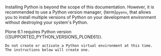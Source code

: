 Installing Python is beyond the scope of this documentation.
However, it is recommended to use a Python version manager, {term}`pyenv`, that allows you to install multiple versions of Python on your development environment without destroying your system's Python.

Plone 6.1 requires Python version {{SUPPORTED_PYTHON_VERSIONS_PLONE61}}.

```{warning}
Do not create or activate a Python virtual environment at this time.
The instructions below will create one.
```